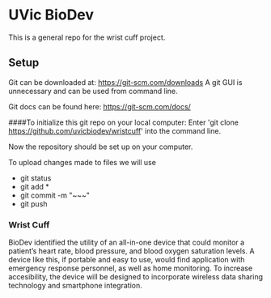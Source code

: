 # UVic BioDev
This is a general repo for the wrist cuff project.

## Setup
Git can be downloaded at: https://git-scm.com/downloads
A git GUI is unnecessary and can be used from command line.

Git docs can be found here: https://git-scm.com/docs/

####To initialize this git repo on your local computer:
Enter 'git clone https://github.com/uvicbiodev/wristcuff' into the command line.

Now the repository should be set up on your computer.

To upload changes made to files we will use
- git status
- git add *
- git commit -m "~~~"
- git push



### Wrist Cuff

BioDev identified the utility of an all-in-one device that could monitor a patient’s heart rate, blood pressure, and blood oxygen saturation levels. 
A device like this, if portable and easy to use, would find application with emergency response personnel, as well as home monitoring. 
To increase accesibility, the device will be designed to incorporate wireless data sharing technology and smartphone integration.


